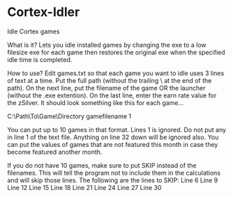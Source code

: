 # Cortex-Idler
Idle Cortex games

What is it?
Lets you idle installed games by changing the exe to a low filesize exe for each game then restores the original exe when the specified idle time is completed. 

How to use?
Edit games.txt so that each game you want to idle uses 3 lines of text at a time. Put the full path (without the trailing \ at the end of the path). On the next line, put the filename of the game OR the launcher (without the .exe extention). On the last line, enter the earn rate value for the zSilver. It should look something like this for each game...

C:\Path\To\Game\Directory
gamefilename
1

You can put up to 10 games in that format. Lines 1 is ignored. Do not put any in line 1 of the text file. Anything on line 32 down will be ignored also. You can put the values of games that are not featured this month in case they become featured another month. 

If you do not have 10 games, make sure to put SKIP instead of the filenames. This will tell the program not to include them in the calculations and will skip those lines. The following are the lines to SKIP:
Line 6
Line 9
Line 12
Line 15
Line 18
Line 21
Line 24
Line 27
Line 30
